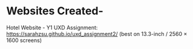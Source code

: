 # Websites Created-

Hotel Website - Y1 UXD Assignment:
https://sarahzsu.github.io/uxd_assignment2/
(best on 13.3-inch / 2560 × 1600 screens)
